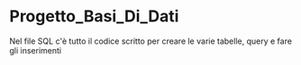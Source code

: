 # Progetto_Basi_Di_Dati
Nel file SQL c'è tutto il codice scritto per creare le varie tabelle, query e fare gli inserimenti
